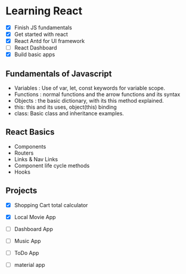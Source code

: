 # Learning React

- [x] Finish JS fundamentals
- [x] Get started with react
- [x] React Antd for UI framework
- [ ] React Dashboard
- [x] Build basic apps

## Fundamentals of Javascript

- Variables : Use of var, let, const keywords for variable scope.
- Functions : normal functions and the arrow functions and its syntax
- Objects : the basic dictionary, with its this method explained.
- this: this and its uses, object(this) binding
- class: Basic class and inheritance examples.

## React Basics

- Components
- Routers
- Links & Nav Links
- Component life cycle methods
- Hooks

## Projects

- [x] Shopping Cart total calculator
- [x] Local Movie App
- [ ] Dashboard App
- [ ] Music App
- [ ] ToDo App
- [ ] material app


